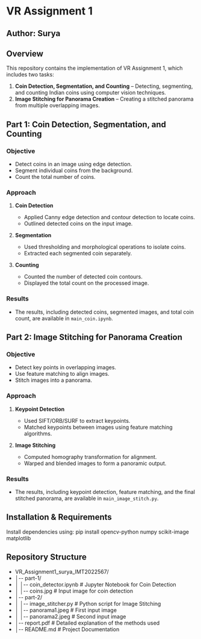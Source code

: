 # VR Assignment 1

## Author: Surya

## Overview
This repository contains the implementation of VR Assignment 1, which includes two tasks:
1. **Coin Detection, Segmentation, and Counting** – Detecting, segmenting, and counting Indian coins using computer vision techniques.
2. **Image Stitching for Panorama Creation** – Creating a stitched panorama from multiple overlapping images.

## Part 1: Coin Detection, Segmentation, and Counting
### Objective
- Detect coins in an image using edge detection.
- Segment individual coins from the background.
- Count the total number of coins.

### Approach
1. **Coin Detection**
   - Applied Canny edge detection and contour detection to locate coins.
   - Outlined detected coins on the input image.

2. **Segmentation**
   - Used thresholding and morphological operations to isolate coins.
   - Extracted each segmented coin separately.

3. **Counting**
   - Counted the number of detected coin contours.
   - Displayed the total count on the processed image.

### Results
- The results, including detected coins, segmented images, and total coin count, are available in `main_coin.ipynb`.

## Part 2: Image Stitching for Panorama Creation
### Objective
- Detect key points in overlapping images.
- Use feature matching to align images.
- Stitch images into a panorama.

### Approach
1. **Keypoint Detection**
   - Used SIFT/ORB/SURF to extract keypoints.
   - Matched keypoints between images using feature matching algorithms.

2. **Image Stitching**
   - Computed homography transformation for alignment.
   - Warped and blended images to form a panoramic output.

### Results
- The results, including keypoint detection, feature matching, and the final stitched panorama, are available in `main_image_stitch.py`.

## Installation & Requirements
Install dependencies using:
pip install opencv-python numpy scikit-image matplotlib

## Repository Structure
- VR_Assignment1_surya_IMT2022567/
- │-- part-1/
- │   │-- coin_detector.ipynb  # Jupyter Notebook for Coin Detection
- │   │-- coins.jpg            # Input image for coin detection
- │-- part-2/
- │   │-- image_stitcher.py    # Python script for Image Stitching
- │   │-- panorama1.jpeg       # First input image
- │   │-- panorama2.jpeg       # Second input image
- │-- report.pdf               # Detailed explanation of the methods used
- │-- README.md                # Project Documentation

